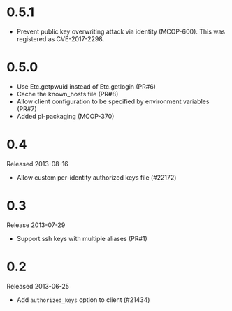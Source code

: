 # 0.5.1

* Prevent public key overwriting attack via identity (MCOP-600). This was registered as CVE-2017-2298.

# 0.5.0

* Use Etc.getpwuid instead of Etc.getlogin (PR#6)
* Cache the known\_hosts file (PR#8)
* Allow client configuration to be specified by environment variables (PR#7)
* Added pl-packaging (MCOP-370)


# 0.4

Released 2013-08-16

* Allow custom per-identity authorized keys file (#22172)


# 0.3

Release 2013-07-29

* Support ssh keys with multiple aliases (PR#1)


# 0.2

Released 2013-06-25

* Add `authorized_keys` option to client (#21434)
